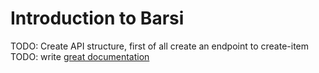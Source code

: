 # Introduction to Barsi

TODO: Create API structure, first of all create an endpoint to create-item
TODO: write [great documentation](http://jacobian.org/writing/what-to-write/)


